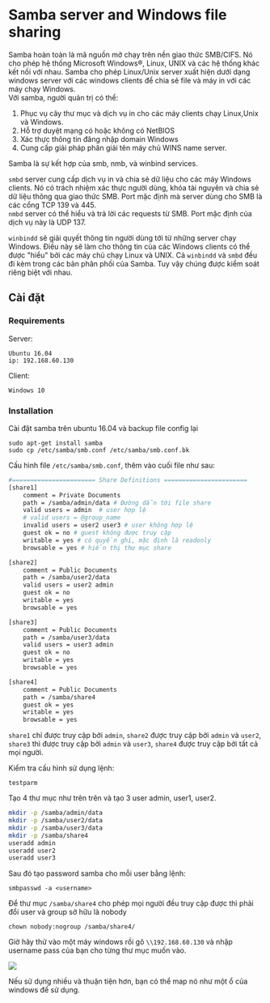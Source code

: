 # Samba server and Windows file sharing</br>
Samba hoàn toàn là mã nguồn mở chạy trên nền giao thức SMB/CIFS. Nó cho phép hệ thống Microsoft Windows®, Linux, UNIX và các hệ thống khác kết nối với nhau. Samba cho phép Linux/Unix server xuất hiện dưới dạng windows server với các windows clients để chia sẻ file và máy in với các máy chạy Windows.</br>
Với samba, người quản trị có thể:

1. Phục vụ cây thư mục và dịch vụ in cho các máy clients chạy Linux,Unix và Windows.
2. Hỗ trợ duyệt mạng có hoặc không có NetBIOS
3. Xác thực thông tin đăng nhập domain Windows
4. Cung cấp giải pháp phân giải tên máy chủ WINS name server.

Samba là sự kết hợp của smb, nmb, và winbind services.

`smbd` server cung cấp dịch vụ in và chia sẻ dữ liệu cho các máy Windows clients. Nó có trách nhiệm xác thực người dùng, khóa tài nguyên và chia sẻ dữ liệu thông qua giao thức SMB. Port mặc định mà server dùng cho SMB là các cổng TCP 139 và 445.</br>
`nmbd` server có thể hiểu và trả lời các requests từ SMB. Port mặc định của dịch vụ này là UDP 137.</br>

`winbindd` sẽ giải quyết thông tin người dùng tới từ những server chạy Windows. Điều này sẽ làm cho thông tin của các Windows clients có thể được "hiểu" bởi các máy chủ chạy Linux và UNIX. Cả `winbindd` và `smbd` đều đi kèm trong các bản phân phối của Samba. Tuy vậy chúng được kiểm soát riêng biệt với nhau.</br>
## Cài đặt</br>
### Requirements</br>

Server:

	Ubuntu 16.04
	ip: 192.168.60.130

Client:

	Windows 10

### Installation

Cài đặt samba trên ubuntu 16.04 và backup file config lại

	sudo apt-get install samba
	sudo cp /etc/samba/smb.conf /etc/samba/smb.conf.bk

Cấu hình file `/etc/samba/smb.conf`, thêm vào cuối file như sau:

```sh
#======================= Share Definitions =======================
[share1]
	comment = Private Documents
	path = /samba/admin/data # Đường dẫn tới file share 
	valid users = admin  # user hợp lệ 
	# valid users = @group_name
	invalid users = user2 user3 # user không hợp lệ 
	guest ok = no # guest không được truy cập 
	writable = yes # có quyền ghi, mặc định là readonly
	browsable = yes # hiển thị thư mục share 

[share2]
	comment = Public Documents
	path = /samba/user2/data
	valid users = user2 admin
	guest ok = no
	writable = yes
	browsable = yes

[share3]
	comment = Public Documents
	path = /samba/user3/data
	valid users = user3 admin
	guest ok = no
	writable = yes
	browsable = yes

[share4]
	comment = Public Documents
	path = /samba/share4
	guest ok = yes
	writable = yes
	browsable = yes
```

`share1` chỉ được truy cập bởi `admin`, `share2` được truy cập bởi `admin` và `user2`, `share3` thì được truy cập bởi `admin` và `user3`, `share4` được truy cập bởi tất cả mọi người.

Kiểm tra cấu hình sử dụng lệnh:

	testparm

Tạo 4 thư mục như trên trên và tạo 3 user admin, user1, user2. 

```sh
mkdir -p /samba/admin/data
mkdir -p /samba/user2/data	
mkdir -p /samba/user3/data
mkdir -p /samba/share4
useradd admin
useradd user2
useradd user3 
```

Sau đó tạo password samba cho mỗi user bằng lệnh:

	smbpasswd -a <username>

Để thư mục `/samba/share4` cho phép mọi người đều truy cập được thì phải đổi user và group sở hữu là nobody

	chown nobody:nogroup /samba/share4/

Giờ hãy thử vào một máy windows rồi gõ `\\192.168.60.130` và nhập username pass của bạn cho từng thư mục muốn vào.

<img src="img/7.png">

Nếu sử dụng nhiều và thuận tiện hơn, bạn có thể map nó như một ổ của windows để sử dụng.
